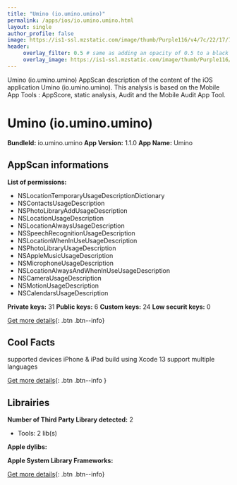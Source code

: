 ```yaml
---
title: "Umino (io.umino.umino)"
permalink: /apps/ios/io.umino.umino.html
layout: single
author_profile: false
image: https://is1-ssl.mzstatic.com/image/thumb/Purple116/v4/7c/22/17/7c221739-786f-ffe1-db4e-e4283d8ebea6/AppIcon-1x_U007emarketing-0-7-0-0-85-220.png/512x512bb.jpg
header: 
     overlay_filter: 0.5 # same as adding an opacity of 0.5 to a black background
     overlay_image: https://is1-ssl.mzstatic.com/image/thumb/Purple116/v4/7c/22/17/7c221739-786f-ffe1-db4e-e4283d8ebea6/AppIcon-1x_U007emarketing-0-7-0-0-85-220.png/512x512bb.jpg
---
```

Umino (io.umino.umino) AppScan description of the content of the iOS application Umino (io.umino.umino). This analysis is based on the Mobile App Tools : AppScore, static analysis, Audit and the Mobile Audit App Tool.

# Umino (io.umino.umino)

**BundleId:** io.umino.umino
**App Version:** 1.1.0
**App Name:** Umino


## AppScan informations 

**List of permissions:** 
- NSLocationTemporaryUsageDescriptionDictionary
- NSContactsUsageDescription
- NSPhotoLibraryAddUsageDescription
- NSLocationUsageDescription
- NSLocationAlwaysUsageDescription
- NSSpeechRecognitionUsageDescription
- NSLocationWhenInUseUsageDescription
- NSPhotoLibraryUsageDescription
- NSAppleMusicUsageDescription
- NSMicrophoneUsageDescription
- NSLocationAlwaysAndWhenInUseUsageDescription
- NSCameraUsageDescription
- NSMotionUsageDescription
- NSCalendarsUsageDescription
  
  
**Private keys:** 31
**Public keys:** 6
**Custom keys:** 24
**Low securit keys:** 0
  
[Get more details](/pricing.html){: .btn .btn--info}

## Cool Facts

supported devices iPhone & iPad
build using Xcode 13
support multiple languages
  
[Get more details](/pricing.html){: .btn .btn--info }

## Librairies 
**Number of Third Party Library detected:** 2
- Tools: 2 lib(s)


**Apple dylibs:**


**Apple System Library Frameworks:**


  
[Get more details](/pricing.html){: .btn .btn--info}

